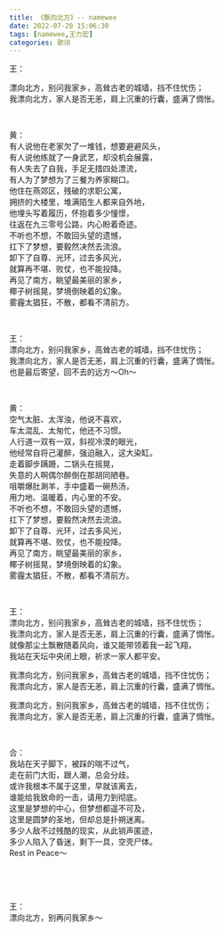 ```yaml
---
title: 《飘向北方》-- namewee
date: 2022-07-20 15:06:30
tags: [namewee,王力宏]
categories: 歌词
---
```


王：

漂向北方，别问我家乡，高耸古老的城墙，挡不住忧伤；  
我漂向北方，家人是否无恙，肩上沉重的行囊，盛满了惆怅。

    

黄：  
有人说他在老家欠了一堆钱，想要避避风头，  
有人说他练就了一身武艺，却没机会展露，  
有人失去了自我，手足无措四处漂流，  
有人为了梦想为了三餐为养家糊口。  
他住在燕郊区，残破的求职公寓，  
拥挤的大楼里，堆满陌生人都来自外地，  
他埋头写着履历，怀抱着多少憧憬，  
往返在九三零号公路，内心盼着奇迹。  
不听也不想，不敢回头望的遗憾，  
扛下了梦想，要毅然决然去流浪。  
卸下了自尊、光环，过去多风光，  
就算再不堪、败仗，也不能投降。  
再见了南方，眺望最美丽的家乡，  
椰子树摇晃，梦境倒映着的幻象。  
雾霾太猖狂，不散，都看不清前方。

    

王：  
漂向北方，别问我家乡，高耸古老的城墙，挡不住忧伤；  
我漂向北方，家人是否无恙，肩上沉重的行囊，盛满了惆怅。  
也是最后寄望，回不去的远方～Oh～

    

黄：  
空气太脏、太浑浊，他说不喜欢，  
车太混乱、太匆忙，他还不习惯。  
人行道一双有一双，斜视冷漠的眼光，  
他经常自将己灌醉，强迫融入，这大染缸。  
走着脚步蹒跚，二锅头在摇晃，  
失意的人啊偶尔醉倒在那胡同陋巷。  
咀嚼爆肚涮羊，手中盛着一碗热汤，  
用力地、温暖着，内心里的不安。  
不听也不想，不敢回头望的遗憾，  
扛下了梦想，要毅然决然去流浪。  
卸下了自尊、光环，过去多风光，  
就算再不堪、败仗，也不能投降。  
再见了南方，眺望最美丽的家乡，  
椰子树摇晃，梦境倒映着的幻象。  
雾霾太猖狂，不散，都看不清前方。

    

王：  
漂向北方，别问我家乡，高耸古老的城墙，挡不住忧伤；  
我漂向北方，家人是否无恙，肩上沉重的行囊，盛满了惆怅。  
就像那尘土飘散随着风向，谁又能带领着我一起飞翔，  
我站在天坛中央闭上眼，祈求一家人都平安。

我漂向北方，别问我家乡，高耸古老的城墙，挡不住忧伤；  
我漂向北方，家人是否无恙，肩上沉重的行囊，盛满了惆怅。

我漂向北方，别问我家乡，高耸古老的城墙，挡不住忧伤；  
我漂向北方，家人是否无恙，肩上沉重的行囊，盛满了惆怅。

    

合：  
我站在天子脚下，被踩的喘不过气，  
走在前门大街，跟人潮，总会分歧。  
或许我根本不属于这里，早就该离去，  
谁能给我致命的一击，请用力到彻底。  
这里是梦想的中心，但梦想都遥不可及，  
这里是圆梦的圣地，但却总是扑朔迷离。  
多少人敌不过残酷的现实，从此销声匿迹，  
多少人陷入了昏迷，剩下一具，空壳尸体。  
Rest in Peace～

    

 

王：  
漂向北方，别再问我家乡～
